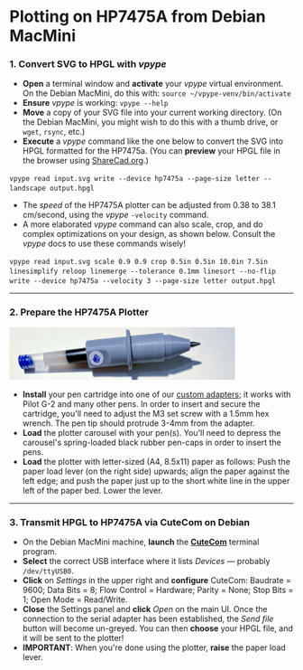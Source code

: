 # Plotting on HP7475A from Debian MacMini

### 1. Convert SVG to HPGL with *vpype*

* **Open** a terminal window and **activate** your *vpype* virtual environment. On the Debian MacMini, do this with: `source ~/vpype-venv/bin/activate`
* **Ensure** *vpype* is working: ```vpype --help```
* **Move** a copy of your SVG file into your current working directory. (On the Debian MacMini, you might wish to do this with a thumb drive, or `wget`, `rsync`, etc.)
* **Execute** a *vpype* command like the one below to convert the SVG into HPGL formatted for the HP7475a. (You can **preview** your HPGL file in the browser using [ShareCad.org](https://sharecad.org/).)

`
vpype read input.svg write --device hp7475a --page-size letter --landscape output.hpgl 
`

* The *speed* of the HP7475A plotter can be adjusted from 0.38 to 38.1 cm/second, using the *vpype* ```-velocity``` command.
* A more elaborated *vpype* command can also scale, crop, and do complex optimizations on your design, as shown below. Consult the *vpype* docs to use these commands wisely! 

`
vpype read input.svg scale 0.9 0.9 crop 0.5in 0.5in 10.0in 7.5in linesimplify reloop linemerge --tolerance 0.1mm linesort --no-flip write --device hp7475a --velocity 3 --page-size letter output.hpgl 
`

---

### 2. Prepare the HP7475A Plotter

<img src="hp7475a_pen_adapter_slim.jpg" width="400">

* **Install** your pen cartridge into one of our [custom adapters](https://github.com/golanlevin/DrawingWithMachines/tree/main/machines/hp7475a/3d_pen_adapter); it works with Pilot G-2 and many other pens. In order to insert and secure the cartridge, you'll need to adjust the M3 set screw with a 1.5mm hex wrench. The pen tip should protrude 3-4mm from the adapter.
* **Load** the plotter carousel with your pen(s). You'll need to depress the carousel's spring-loaded black rubber pen-caps in order to insert the pens.
* **Load** the plotter with letter-sized (A4, 8.5x11) paper as follows: Push the paper load lever (on the right side) upwards; align the paper against the left edge; and push the paper just up to the short white line in the upper left of the paper bed. Lower the lever.

---

### 3. Transmit HPGL to HP7475A via CuteCom on Debian

* On the Debian MacMini machine, **launch** the [**CuteCom**](https://cutecom.sourceforge.net/) terminal program.
* **Select** the correct USB interface where it lists *Devices* — probably `/dev/ttyUSB0`.
* **Click** on *Settings* in the upper right and **configure** CuteCom: Baudrate = 9600; Data Bits = 8; Flow Control = Hardware; Parity = None; Stop Bits = 1; Open Mode = Read/Write.
* **Close** the Settings panel and **click** *Open* on the main UI. Once the connection to the serial adapter has been established, the *Send file* button will become un-greyed. You can then **choose** your HPGL file, and it will be sent to the plotter!
* **IMPORTANT**: When you're done using the plotter, **raise** the paper load lever.

